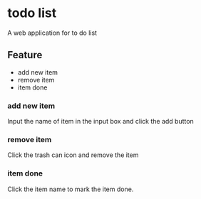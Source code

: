 # todo list
A web application for to do list

## Feature
 - add new item
 - remove item 
 - item done

### add new item
Input the name of item in the input box and click the add button
### remove item
Click the trash can icon and remove the item
### item done
Click the item name to mark the item done.
